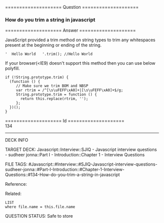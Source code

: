 ==================== Question ====================  

### How do you trim a string in javascript  

==================== Answer ====================  

JavaScript provided a trim method on string types to trim any whitespaces present at the beginning or ending of the string.

<!-- codeblock-start -->
<pre><code class="hljs language-javascript"><span class="hljs-string">'  Hello World   '</span>.<span class="hljs-title function_">trim</span>(); <span class="hljs-comment">//Hello World</span>
</code></pre>
<!-- codeblock-end -->

If your browser(<IE9) doesn't support this method then you can use below polyfill.

<!-- codeblock-start -->
<pre><code class="hljs language-javascript"><span class="hljs-keyword">if</span> (!<span class="hljs-title class_">String</span>.<span class="hljs-property"><span class="hljs-keyword">prototype</span></span>.<span class="hljs-property">trim</span>) {
  (<span class="hljs-keyword">function</span> (<span class="hljs-params"></span>) {
     <span class="hljs-comment">// Make sure we trim BOM and NBSP</span>
     <span class="hljs-keyword">var</span> rtrim = <span class="hljs-regexp">/^[\s\uFEFF\xA0]+|[\s\uFEFF\xA0]+$/g</span>;
     <span class="hljs-title class_">String</span>.<span class="hljs-property"><span class="hljs-keyword">prototype</span></span>.<span class="hljs-property">trim</span> = <span class="hljs-keyword">function</span> (<span class="hljs-params"></span>) {
       <span class="hljs-keyword">return</span> <span class="hljs-variable language_">this</span>.<span class="hljs-title function_">replace</span>(rtrim, <span class="hljs-string">''</span>);
     };
  })();
}
</code></pre>
<!-- codeblock-end -->

==================== Id ====================  
134

---

DECK INFO

TARGET DECK: Javascript::Interview::SJIQ - Javascript interview questions - sudheer jonna::Part I - Introduction::Chapter 1 - Interview Questions

FILE TAGS: #Javascript::#Interview::#SJIQ-Javascript-interview-questions-sudheer-jonna::#Part-I-Introduction::#Chapter-1-Interview-Questions::#134-How-do-you-trim-a-string-in-javascript

Reference:

Related:

```dataview
LIST
where file.name = this.file.name
```

QUESTION STATUS: Safe to store
